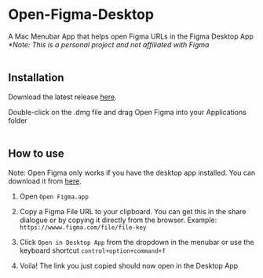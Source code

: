 # Open-Figma-Desktop
A Mac Menubar App that helps open Figma URLs in the Figma Desktop App
<br>
_*Note: This is a personal project and not affiliated with Figma_
<br>
<br>

## Installation
Download the latest release [here](https://github.com/neversitdull/Open-Figma-Desktop/releases). 

Double-click on the .dmg file and drag Open Figma into your Applications folder
<br>
<br>

## How to use
Note: Open Figma only works if you have the desktop app installed. You can download it from [here](https://www.figma.com/downloads/).

1. Open `Open Figma.app`

2. Copy a Figma File URL to your clipboard. You can get this in the share dialogue or by copying it directly from the browser.
Example: `https://wwww.figma.com/file/file-key`

3. Click `Open in Desktop App` from the dropdown in the menubar or use the keyboard shortcut `control+option+command+f`

4. Voila! The link you just copied should now open in the Desktop App


